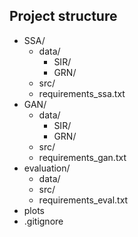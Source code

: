 ## Project structure

- SSA/
  - data/
    - SIR/
    - GRN/
  - src/
  - requirements_ssa.txt
- GAN/
  - data/
    - SIR/
    - GRN/
  - src/
  - requirements_gan.txt
- evaluation/
  - data/
  - src/
  - requirements_eval.txt
- plots
- .gitignore